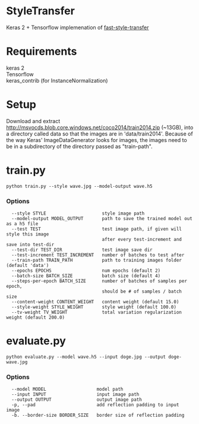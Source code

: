 # StyleTransfer

Keras 2 + Tensorflow implemenation of [fast-style-transfer](https://github.com/lengstrom/fast-style-transfer)

# Requirements

keras 2  
Tensorflow   
keras_contrib (for InstanceNormalization)  

# Setup

Download and extract http://msvocds.blob.core.windows.net/coco2014/train2014.zip (~13GB),
into a directory called data so that the images are in 'data/train2014'.
Because of the way Keras' ImageDataGenerator looks for images, the images need to be in a subdirectory
of the directory passed as "train-path".

# train.py 
```
python train.py --style wave.jpg --model-output wave.h5
```
### Options
```
  --style STYLE                     style image path
  --model-output MODEL_OUTPUT       path to save the trained model out as a h5 file
  --test TEST                       test image path, if given will style this image 
                                    after every test-increment and save into test-dir
  --test-dir TEST_DIR               test image save dir
  --test-increment TEST_INCREMENT   number of batches to test after
  --train-path TRAIN_PATH           path to training images folder (default 'data')
  --epochs EPOCHS                   num epochs (default 2)
  --batch-size BATCH_SIZE           batch size (default 4)
  --steps-per-epoch BATCH_SIZE      number of batches of samples per epoch,
                                    should be # of samples / batch size
  --content-weight CONTENT_WEIGHT   content weight (default 15.0)
  --style-weight STYLE_WEIGHT       style weight (default 100.0)
  --tv-weight TV_WEIGHT             total variation regularization weight (default 200.0)
```
# evaluate.py 
```
python evaluate.py --model wave.h5 --input doge.jpg --output doge-wave.jpg
```

### Options
```
  --model MODEL                   model path
  --input INPUT                   input image path
  --output OUTPUT                 output image path
  -p, --pad                       add reflection padding to input image
  -b. --border-size BORDER_SIZE   border size of reflection padding
```
